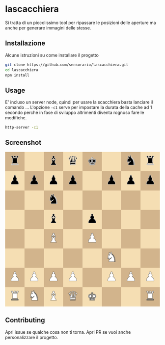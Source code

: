 # lascacchiera

Si tratta di un piccolissimo tool per ripassare le posizioni delle aperture ma anche per generare immagini delle stesse.

## Installazione

Alcune istruzioni su come installare il progetto

```bash
git clone https://github.com/sensorario/lascacchiera.git
cd lascacchiera
npm install
```

## Usage

E' incluso un server node, quindi per usare la scacchiera basta lanciare il comando ... L'opzione `-c1` serve per impostare la durata della cache ad 1 secondo perché in fase di sviluppo altrimenti diventa rognoso fare le modifiche.

```bash
http-server -c1
```

## Screenshot

![Screenshot](chessboard.png)

## Contributing

Apri issue se qualche cosa non ti torna. Apri PR se vuoi anche personalizzare il progetto.
